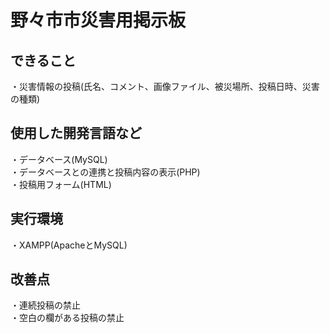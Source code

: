 # 野々市市災害用掲示板
## できること
 ・災害情報の投稿(氏名、コメント、画像ファイル、被災場所、投稿日時、災害の種類)
## 使用した開発言語など
  ・データベース(MySQL)  
  ・データベースとの連携と投稿内容の表示(PHP)  
  ・投稿用フォーム(HTML)  
## 実行環境
  ・XAMPP(ApacheとMySQL)  
## 改善点
  ・連続投稿の禁止  
  ・空白の欄がある投稿の禁止  
